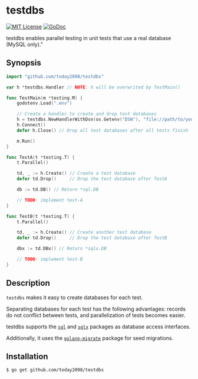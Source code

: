 # testdbs

[![MIT License](http://img.shields.io/badge/license-MIT-blue.svg?style=flat-square)][license]
[![GoDoc](https://godoc.org/github.com/Songmu/flextime?status.svg)][godoc]

[license]: https://github.com/today2098/testdbs/blob/main/LICENSE
[godoc]: https://godoc.org/github.com/today2098/testdbs

testdbs enables parallel testing in unit tests that use a real database (MySQL only)."


## Synopsis

```go
import "github.com/today2098/testdbs"

var h *testdbs.Handler // NOTE: h will be overwrited by TestMain()

func TestMain(m *testing.M) {
    godotenv.Load(".env")

    // Create a handler to create and drop test databases
    h = testdbs.NewHandlerWithDsn(os.Getenv("DSN"), "file://path/to/your/migrations", "prefix")
    h.Connect()
    defer h.Close() // Drop all test databases after all tests finish

    m.Run()
}

func TestA(t *testing.T) {
    t.Parallel()

    td, _ := h.Create() // Create a test database
    defer td.Drop()     // Drop the test database after TestA

    db := td.DB() // Return *sql.DB

    // TODO: implement test-A
}

func TestB(t *testing.T) {
    t.Parallel()

    td, _ := h.Create() // Create another test database
    defer td.Drop()     // Drop the test database after TestB

    dbx := td.DBx() // Return *sqlx.DB

    // TODO: implement test-B
}
```


## Description

`testdbs` makes it easy to create databases for each test.

Separating databases for each test has the following advantages: records do not conflict between tests, and parallelization of tests becomes easier.

testdbs supports the [`sql`](https://pkg.go.dev/database/sql) and [`sqlx`](https://pkg.go.dev/github.com/jmoiron/sqlx) packages as database access interfaces. 

Additionally, it uses the [`golang-migrate`](https://pkg.go.dev/github.com/golang-migrate/migrate/v4) package for seed migrations.


## Installation

```console
$ go get github.com/today2098/testdbs
```
